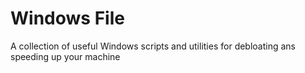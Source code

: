 # Windows File

A collection of useful Windows scripts and utilities for debloating ans speeding up your machine
